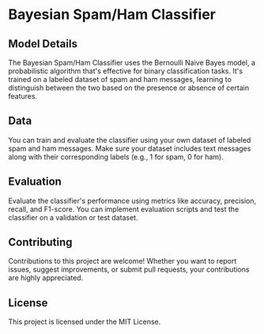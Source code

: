 # Bayesian Spam/Ham Classifier

## Model Details

The Bayesian Spam/Ham Classifier uses the Bernoulli Naive Bayes model, a probabilistic algorithm that's effective for binary classification tasks. It's trained on a labeled dataset of spam and ham messages, learning to distinguish between the two based on the presence or absence of certain features.

## Data

You can train and evaluate the classifier using your own dataset of labeled spam and ham messages. Make sure your dataset includes text messages  along with their corresponding labels (e.g., 1 for spam, 0 for ham).

## Evaluation

Evaluate the classifier's performance using metrics like accuracy, precision, recall, and F1-score. You can implement evaluation scripts and test the classifier on a validation or test dataset.

## Contributing

Contributions to this project are welcome! Whether you want to report issues, suggest improvements, or submit pull requests, your contributions are highly appreciated.

## License

This project is licensed under the MIT License.
